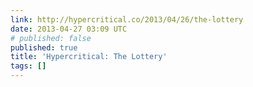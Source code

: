 ```yaml
---
link: http://hypercritical.co/2013/04/26/the-lottery
date: 2013-04-27 03:09 UTC
# published: false
published: true
title: 'Hypercritical: The Lottery'
tags: []
---
```



